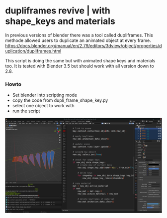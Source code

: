 # dupliframes revive | with shape_keys and materials

In previous versions of blender there was a tool called dupliframes.
This methode allowed users to duplicate an animated object at every frame. 
https://docs.blender.org/manual/en/2.79/editors/3dview/object/properties/duplication/dupliframes.html

This script is doing the same but with animated shape keys and materials too.
It is tested with Blender 3.5 but should work with all version down to 2.8.

### Howto
* Set blender into scripting mode
* copy the code from dupli_frame_shape_key.py
* select one object to work with
* run the script

![Alt text](https://raw.githubusercontent.com/bewegende-Architektur/dupliframe-shape_keys/main/dupli_frame_shape_keys.png)
